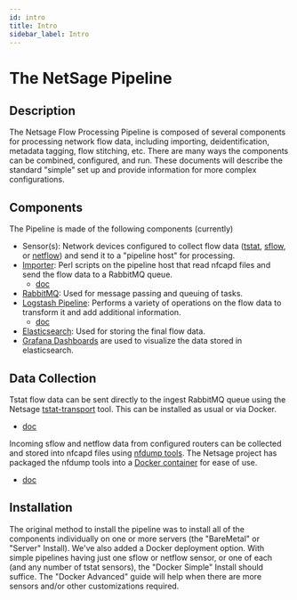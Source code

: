 ```yaml
---
id: intro
title: Intro
sidebar_label: Intro
---
```

# The NetSage Pipeline

## Description 

The Netsage Flow Processing Pipeline is composed of several components for processing network flow data, including importing, deidentification, metadata tagging, flow stitching, etc.
There are many ways the components can be combined, configured, and run. These documents will describe the standard "simple" set up and provide information for more complex configurations.

## Components

The Pipeline is made of the following components (currently)

 - Sensor(s):  Network devices configured to collect flow data ([tstat](http://tstat.polito.it/), [sflow](https://www.rfc-editor.org/info/rfc3176), or [netflow](https://www.cisco.com/c/en/us/products/collateral/ios-nx-os-software/ios-netflow/prod_white_paper0900aecd80406232.html)) and send it to a "pipeline host" for processing. 
 - [Importer](https://github.com/netsage-project/netsage-pipeline/blob/master/lib/GRNOC/NetSage/Deidentifier/NetflowImporter.pm):  Perl scripts on the pipeline host that read nfcapd files and send the flow data to a RabbitMQ queue.
     - [doc](importer)
 - [RabbitMQ](https://www.rabbitmq.com/): Used for message passing and queuing of tasks.
 - [Logstash Pipeline](https://www.elastic.co/logstash): Performs a variety of operations on the flow data to transform it and add additional information.
     - [doc](logstash) 
 - [Elasticsearch](https://www.elastic.co/what-is/elasticsearch): Used for storing the final flow data. 
 - [Grafana Dashboards](https://github.com/netsage-project/netsage-grafana-configs) are used to visualize the data stored in elasticsearch.

## Data Collection

Tstat flow data can be sent directly to the ingest RabbitMQ queue using the Netsage [tstat-transport](https://github.com/netsage-project/tstat-transport) tool. This can be installed as usual or via Docker. 
 - [doc](tstat) 

Incoming sflow and netflow data from configured routers can be collected and stored into nfcapd files using [nfdump tools](https://github.com/phaag/nfdump). The Netsage project has packaged the nfdump tools into a [Docker container](https://github.com/netsage-project/docker-nfdump-collector) for ease of use.
 - [doc](nfdump)

## Installation

The original method to install the pipeline was to install all of the components individually on one or more servers (the "BareMetal" or "Server" Install). We've also added a Docker deployment option. With simple pipelines having just one sflow or netflow sensor, or one of each (and any number of tstat sensors), the "Docker Simple" Install should suffice. The "Docker Advanced" guide will help when there are more sensors and/or other customizations required.

